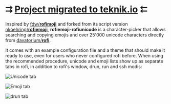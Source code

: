# ⮆ [Project migrated to teknik.io](https://git.teknik.io/matf/rofiemoji-rofiunicode) ⮄

Inspired by [fdw/**rofimoji**](https://github.com/fdw/rofimoji) and forked from its script version [nkoehring/**rofiemoji**](https://github.com/nkoehring/rofiemoji), **rofiemoji-rofiunicode** is a character-picker that allows searching and copying emojis and over 25'000 unicode characters directly from [davatorium/**rofi**](https://github.com/davatorium/rofi).

It comes with an example configuration file and a theme that should make it ready to use, even for users who never configured rofi before. When using the recommended procedure, unicode and emoji lists show up as separate tabs in rofi, in addition to rofi's window, drun, run and ssh modis:

![Unicode tab](https://git.teknik.io/matf/rofiemoji-rofiunicode/media/branch/master/screenshots/unicode.png?raw=true)

![Emoji tab](https://git.teknik.io/matf/rofiemoji-rofiunicode/media/branch/master/screenshots/emoji.png?raw=true)

![drun tab](https://git.teknik.io/matf/rofiemoji-rofiunicode/media/branch/master/screenshots/drun.png?raw=true)

